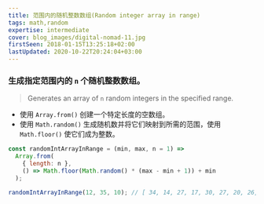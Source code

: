 ```yaml
---
title: 范围内的随机整数数组(Random integer array in range)
tags: math,random
expertise: intermediate
cover: blog_images/digital-nomad-11.jpg
firstSeen: 2018-01-15T13:25:18+02:00
lastUpdated: 2020-10-22T20:24:04+03:00
---
```


### 生成指定范围内的 `n` 个随机整数数组。
> Generates an array of `n` random integers in the specified range.

- 使用 `Array.from()` 创建一个特定长度的空数组。
- 使用 `Math.random()` 生成随机数并将它们映射到所需的范围，使用 `Math.floor()` 使它们成为整数。

```js
const randomIntArrayInRange = (min, max, n = 1) =>
  Array.from(
    { length: n },
    () => Math.floor(Math.random() * (max - min + 1)) + min
  );
```

```js
randomIntArrayInRange(12, 35, 10); // [ 34, 14, 27, 17, 30, 27, 20, 26, 21, 14 ]
```
